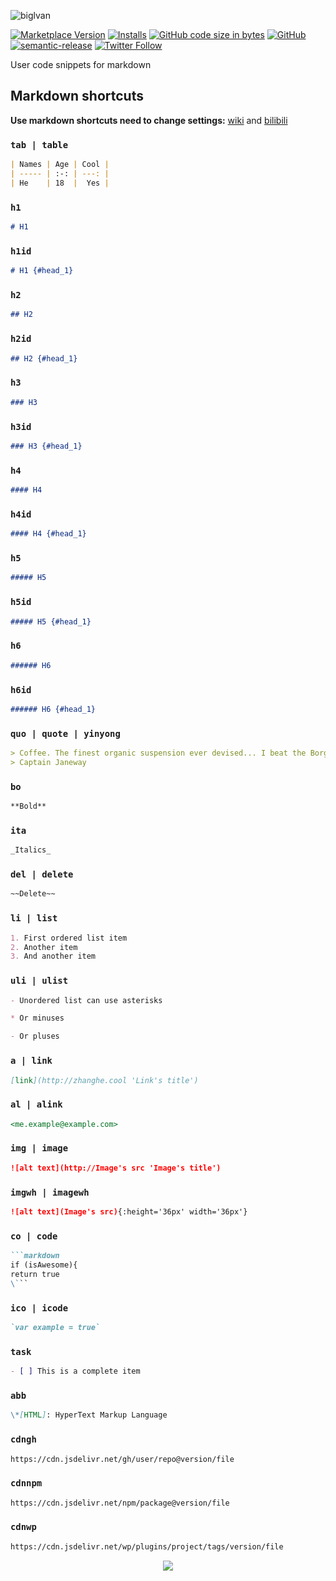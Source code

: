 ![biglvan](https://socialify.git.ci/zhanghecool/biglvan/image?description=1&font=Inter&language=1&owner=1&pattern=Floating%20Cogs&theme=Light)

[![Marketplace Version](https://vsmarketplacebadge.apphb.com/version/zhanghe.biglvan.svg)](https://marketplace.visualstudio.com/items?itemName=zhanghe.biglvan) [![Installs](https://vsmarketplacebadge.apphb.com/installs/zhanghe.biglvan.svg)](https://marketplace.visualstudio.com/items?itemName=zhanghe.biglvan) [![GitHub code size in bytes](https://img.shields.io/github/languages/code-size/zhanghecool/biglvan.svg)](https://github.com/zhanghecool/biglvan)
[![GitHub](https://img.shields.io/github/license/zhanghecool/biglvan.svg)](https://github.com/zhanghecool/biglvan) [![semantic-release](https://img.shields.io/badge/%20%20%F0%9F%93%A6%F0%9F%9A%80-semantic--release-e10079.svg)](https://github.com/semantic-release/semantic-release) [![Twitter Follow](https://img.shields.io/twitter/follow/zhanghecool.svg?style=social)](https://twitter.com/zhanghecool)

User code snippets for markdown

## Markdown shortcuts

**Use markdown shortcuts need to change settings:**    [wiki](https://github.com/zhanghecool/biglvan/wiki/Use-markdown-shortcuts) and [bilibili](https://www.bilibili.com/video/BV1qz4y197JJ/)

### `tab | table`

```markdown
| Names | Age | Cool |
| ----- | :-: | ---: |
| He    | 18  |  Yes |
```

### `h1`

```markdown
# H1
```

### `h1id`

```markdown
# H1 {#head_1}
```

### `h2`

```markdown
## H2
```

### `h2id`

```markdown
## H2 {#head_1}
```

### `h3`

```markdown
### H3
```

### `h3id`

```markdown
### H3 {#head_1}
```

### `h4`

```markdown
#### H4
```

### `h4id`

```markdown
#### H4 {#head_1}
```

### `h5`

```markdown
##### H5
```

### `h5id`

```markdown
##### H5 {#head_1}
```

### `h6`

```markdown
###### H6
```

### `h6id`

```markdown
###### H6 {#head_1}
```

### `quo | quote | yinyong`

```markdown
> Coffee. The finest organic suspension ever devised... I beat the Borg with it.
> Captain Janeway
```

### `bo`

```markdown
**Bold**
```

### `ita`

```markdown
_Italics_
```

### `del | delete`

```markdown
~~Delete~~
```

### `li | list`

```markdown
1. First ordered list item
2. Another item
3. And another item
```

### `uli | ulist`

```markdown
- Unordered list can use asterisks

* Or minuses

- Or pluses
```

### `a | link`

```markdown
[link](http://zhanghe.cool 'Link's title')
```

### `al | alink`

```markdown
<me.example@example.com>
```

### `img | image`

```markdown
![alt text](http://Image's src 'Image's title')
```

### `imgwh | imagewh`

```markdown
![alt text](Image's src){:height='36px' width='36px'}
```

### `co | code`

```markdown
```markdown
if (isAwesome){
return true
\```
```

### `ico | icode`

```markdown
`var example = true`
```

### `task`

```markdown
- [ ] This is a complete item
```

### `abb`

```markdown
\*[HTML]: HyperText Markup Language
```

### `cdngh`

```markdown
https://cdn.jsdelivr.net/gh/user/repo@version/file
```

### `cdnnpm`

```markdown
https://cdn.jsdelivr.net/npm/package@version/file
```

### `cdnwp`

```markdown
https://cdn.jsdelivr.net/wp/plugins/project/tags/version/file
```

<div align="center"><a href="https://zhanghe.cool" alt="Big lvan"><img src="https://cdn.jsdelivr.net/gh/zhanghecool/assets/images/gif/zhanghecool.gif?raw=true" width="auto" /></a></div>
